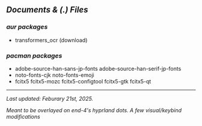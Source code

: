 ## *Documents & (.) Files*

### *aur packages*
* transformers_ocr (download)

### *pacman packages*
* adobe-source-han-sans-jp-fonts adobe-source-han-serif-jp-fonts
* noto-fonts-cjk noto-fonts-emoji
* fcitx5 fcitx5-mozc fcitx5-configtool fcitx5-gtk fcitx5-qt

- - -
*Last updated: Feburary 21st, 2025.*

*Meant to be overlayed on end-4's hyprland dots. A few visual/keybind modifications*
